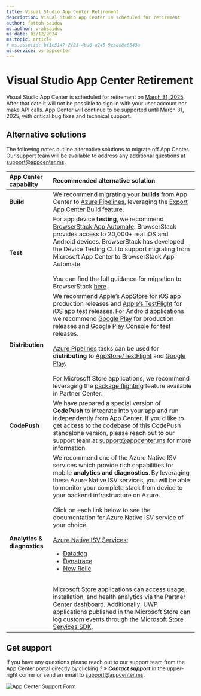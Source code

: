 ```yaml
---
title: Visual Studio App Center Retirement  
description: Visual Studio App Center is scheduled for retirement
author: fattoh-saidov
ms.author: v-absaidov
ms.date: 03/12/2024
ms.topic: article
# ms.assetid: bf1e5147-2f23-4ba6-a245-9ecae8a6543a
ms.service: vs-appcenter
---
```


# Visual Studio App Center Retirement  
Visual Studio App Center is scheduled for retirement on <u>March 31, 2025</u>.  After that date it will not be possible to sign in with your user account nor make API calls. App Center will continue to be supported until March 31, 2025, with critical bug fixes and technical support. 

## Alternative solutions 
The following notes outline alternative solutions to migrate off App Center.  Our support team will be available to address any additional questions at [support@appcenter.ms](mailto:support@appcenter.ms).

| App Center capability                 | Recommended alternative solution|
|:--------------------------------------|:-------------------------------|
| <b>Build</b>                          | We recommend migrating your <b>builds</b> from App Center to [Azure Pipelines](https://azure.microsoft.com/products/devops/pipelines/), leveraging the [Export App Center Build feature](~/build/export-to-azure-pipelines.md).                  |
| <b>Test</b>                           | For app device <b>testing</b>, we recommend [BrowserStack App Automate](https://www.browserstack.com/microsoft-browserstack). BrowserStack provides access to 20,000+ real iOS and Android devices.  BrowserStack has developed the Device Testing CLI to support migrating from Microsoft App Center to BrowserStack App Automate. <br/> <br/>You can find the full guidance for migration to BrowserStack [here](https://www.browserstack.com/microsoft-browserstack).   |
| <b>Distribution</b>                       | We recommend Apple’s [AppStore](https://www.apple.com/app-store/) for iOS app production releases and [Apple’s  TestFlight](https://developer.apple.com/testflight/) for iOS app test releases. For Android applications we recommend [Google Play](https://play.google.com/) for production releases and [Google Play Console](https://play.google.com/console/about/guides/releasewithconfidence/) for test releases. <br/><br/>[Azure Pipelines](https://azure.microsoft.com/products/devops/pipelines/) tasks can be used for <b>distributing</b> to [AppStore/TestFlight](https://marketplace.visualstudio.com/items?itemName=ms-vsclient.app-store) and [Google Play](https://marketplace.visualstudio.com/items?itemName=ms-vsclient.google-play).<br /><br />For Microsoft Store applications, we recommend leveraging the [package flighting](https://learn.microsoft.com/en-us/windows/apps/publish/package-flights) feature available in Partner Center. |
| <b>CodePush</b>           | We have prepared a special version of <b>CodePush</b> to integrate into your app and run independently from App Center. If you’d like to get access to the codebase of this CodePush standalone version, please reach out to our support team at [support@appcenter.ms](mailto:support@appcenter.ms) for more information. |
| <b>Analytics & diagnostics</b> | We recommend one of the Azure Native ISV services which provide rich capabilities for mobile <b>analytics and diagnostics</b>. By leveraging these Azure Native ISV services, you will be able to monitor your complete stack from device to your backend infrastructure on Azure. <br/><br/>Click on each link below to see the documentation for Azure Native ISV service of your choice. <br/><br/>[Azure Native ISV Services:](/azure/partner-solutions/) <ul><li>[Datadog](/azure/partner-solutions/datadog/overview)</li><li>[Dynatrace](/azure/partner-solutions/dynatrace/dynatrace-overview)</li><li>[New Relic](/azure/partner-solutions/new-relic/new-relic-overview)</li></ul><br />Microsoft Store applications can access usage, installation, and health analytics via the Partner Center dashboard. Additionally, UWP applications published in the Microsoft Store can log custom events through the [Microsoft Store Services SDK](https://learn.microsoft.com/en-us/windows/uwp/monetize/log-custom-events-for-dev-center). | 


## Get support
If you have any questions please reach out to our support team from the App Center portal directly by clicking <b><i>? > Contact support</i></b> in the upper-right corner or send an email to [support@appcenter.ms](mailto:support@appcenter.ms).

![App Center Support Form](~/images/app-center-support-form.png)
